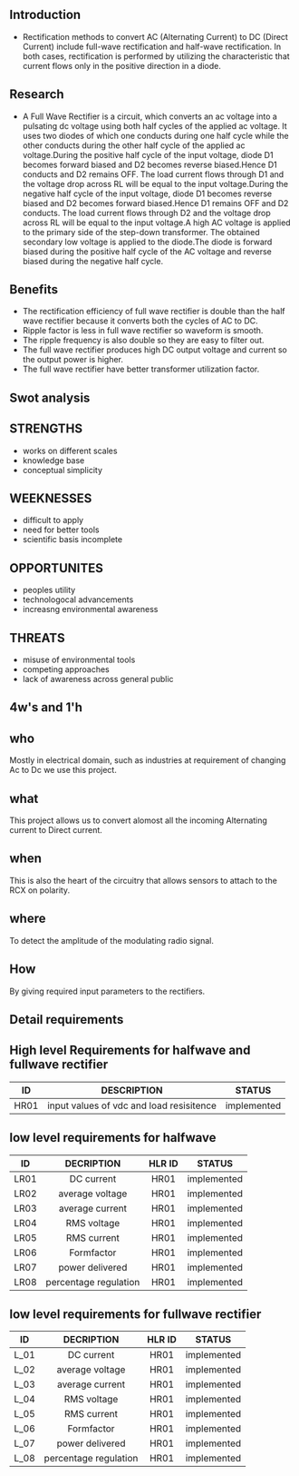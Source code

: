 ## Introduction
*  Rectification methods to convert AC (Alternating Current) to DC (Direct Current) include full-wave rectification and half-wave rectification. In both cases, rectification is performed by utilizing the characteristic that current flows only in the positive direction in a diode.

## Research 
*  A Full Wave Rectifier is a circuit, which converts an ac voltage into a pulsating dc voltage using both half cycles of the applied ac voltage. It uses two diodes of which one conducts during one half cycle while the other conducts during the other half cycle of the applied ac voltage.During the positive half cycle of the input voltage, diode D1 becomes forward biased and D2 becomes reverse biased.Hence D1 conducts and D2 remains OFF. The load current flows through D1 and the voltage drop across RL will be equal to the input voltage.During the negative half cycle of the input voltage, diode D1 becomes reverse biased and D2 becomes forward biased.Hence D1 remains OFF and D2 conducts. The load current flows through D2 and the voltage drop across RL will be equal to the input voltage.A high AC voltage is applied to the primary side of the step-down transformer. The obtained secondary low voltage is applied to the diode.The diode is forward biased during the positive half cycle of the AC voltage and reverse biased during the negative half cycle.

## Benefits
*  The rectification efficiency of full wave rectifier is double than the half wave rectifier because it converts both the cycles of AC to DC.
*  Ripple factor is less in full wave rectifier so waveform is smooth.
*  The ripple frequency is also double so they are easy to filter out.
*  The full wave rectifier produces high DC output voltage and current so the output power is higher.
*  The full wave rectifier have better transformer utilization factor.

## Swot analysis

## STRENGTHS
*  works on different scales
*  knowledge base
*  conceptual simplicity

## WEEKNESSES
*  difficult to apply
*  need for better tools
*  scientific basis incomplete

## OPPORTUNITES
*  peoples utility
*  technologocal advancements
*  increasng environmental awareness

## THREATS
*  misuse of environmental tools
*  competing approaches
*  lack of awareness across general public

## 4w's and 1'h
 
## who
Mostly in electrical domain, such as industries at requirement of changing Ac to Dc we use this project.
## what 
This project allows us to convert alomost all the incoming Alternating current to Direct current. 
## when
This is also the heart of the circuitry that allows sensors to attach to the RCX on polarity.
## where
To detect the amplitude of the modulating radio signal.
## How
By giving required input parameters to the rectifiers.

## Detail requirements

## High level Requirements for halfwave and fullwave rectifier

| ID | DESCRIPTION | STATUS |
| :--: | :----: | :----: |
| HR01 | input values of vdc and load resisitence | implemented |

## low level requirements for halfwave 

| ID | DECRIPTION | HLR ID | STATUS |
| :--: | :----:| :----: | :----: |
| LR01 | DC current | HR01 | implemented | 
| LR02 | average voltage | HR01 | implemented | 
| LR03 | average current | HR01 | implemented |
| LR04 | RMS  voltage | HR01 | implemented |
| LR05 | RMS current | HR01 | implemented |
| LR06 | Formfactor | HR01 | implemented |
| LR07 | power delivered| HR01 | implemented |
| LR08 | percentage regulation | HR01 | implemented | 

## low level requirements for fullwave rectifier

| ID | DECRIPTION | HLR ID | STATUS |
| :--: | :----:| :----: | :----: |
| L_01 | DC current | HR01 | implemented | 
| L_02 | average voltage | HR01 | implemented | 
| L_03 | average current | HR01 | implemented |
| L_04 | RMS  voltage | HR01 | implemented |
| L_05 | RMS current | HR01 | implemented |
| L_06 | Formfactor | HR01 | implemented |
| L_07 | power delivered| HR01 | implemented |
| L_08 | percentage regulation | HR01 | implemented | 
